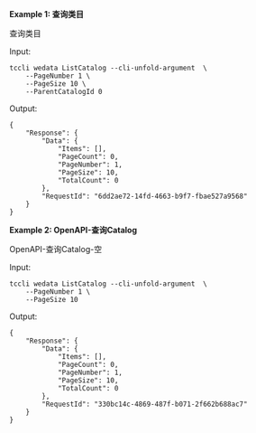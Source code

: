 **Example 1: 查询类目**

查询类目

Input: 

```
tccli wedata ListCatalog --cli-unfold-argument  \
    --PageNumber 1 \
    --PageSize 10 \
    --ParentCatalogId 0
```

Output: 
```
{
    "Response": {
        "Data": {
            "Items": [],
            "PageCount": 0,
            "PageNumber": 1,
            "PageSize": 10,
            "TotalCount": 0
        },
        "RequestId": "6dd2ae72-14fd-4663-b9f7-fbae527a9568"
    }
}
```

**Example 2: OpenAPI-查询Catalog**

OpenAPI-查询Catalog-空

Input: 

```
tccli wedata ListCatalog --cli-unfold-argument  \
    --PageNumber 1 \
    --PageSize 10
```

Output: 
```
{
    "Response": {
        "Data": {
            "Items": [],
            "PageCount": 0,
            "PageNumber": 1,
            "PageSize": 10,
            "TotalCount": 0
        },
        "RequestId": "330bc14c-4869-487f-b071-2f662b688ac7"
    }
}
```

